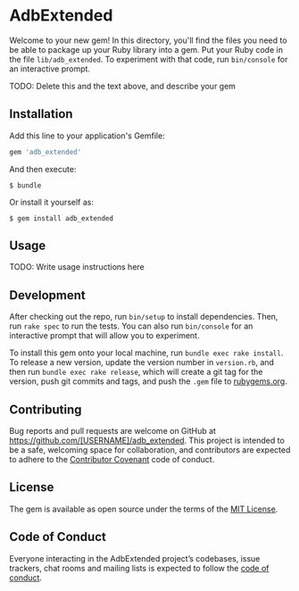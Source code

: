 # AdbExtended

Welcome to your new gem! In this directory, you'll find the files you need to be able to package up your Ruby library into a gem. Put your Ruby code in the file `lib/adb_extended`. To experiment with that code, run `bin/console` for an interactive prompt.

TODO: Delete this and the text above, and describe your gem

## Installation

Add this line to your application's Gemfile:

```ruby
gem 'adb_extended'
```

And then execute:

    $ bundle

Or install it yourself as:

    $ gem install adb_extended

## Usage

TODO: Write usage instructions here

## Development

After checking out the repo, run `bin/setup` to install dependencies. Then, run `rake spec` to run the tests. You can also run `bin/console` for an interactive prompt that will allow you to experiment.

To install this gem onto your local machine, run `bundle exec rake install`. To release a new version, update the version number in `version.rb`, and then run `bundle exec rake release`, which will create a git tag for the version, push git commits and tags, and push the `.gem` file to [rubygems.org](https://rubygems.org).

## Contributing

Bug reports and pull requests are welcome on GitHub at https://github.com/[USERNAME]/adb_extended. This project is intended to be a safe, welcoming space for collaboration, and contributors are expected to adhere to the [Contributor Covenant](http://contributor-covenant.org) code of conduct.

## License

The gem is available as open source under the terms of the [MIT License](https://opensource.org/licenses/MIT).

## Code of Conduct

Everyone interacting in the AdbExtended project’s codebases, issue trackers, chat rooms and mailing lists is expected to follow the [code of conduct](https://github.com/[USERNAME]/adb_extended/blob/master/CODE_OF_CONDUCT.md).
